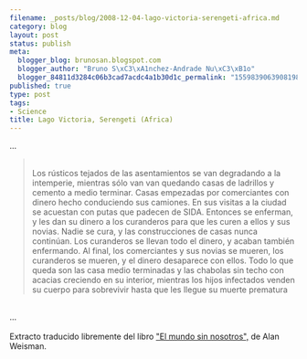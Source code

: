 ```yaml
--- 
filename: _posts/blog/2008-12-04-lago-victoria-serengeti-africa.md
category: blog
layout: post
status: publish
meta: 
  blogger_blog: brunosan.blogspot.com
  blogger_author: "Bruno S\xC3\xA1nchez-Andrade Nu\xC3\xB1o"
  blogger_84811d3284c06b3cad7acdc4a1b30d1c_permalink: "1559839063908198561"
published: true
type: post
tags: 
- Science
title: Lago Victoria, Serengeti (Africa)
---
```

...<br /><blockquote><br />Los rústicos tejados de las asentamientos se van degradando a la intemperie, mientras sólo van van quedando casas de ladrillos y cemento a medio terminar. Casas empezadas por comerciantes con dinero hecho conduciendo sus camiones. En sus visitas a la ciudad se acuestan con putas que padecen de SIDA. Entonces se enferman, y les dan su dinero a los curanderos para que les curen a ellos y sus novias. Nadie se cura, y las construcciones de casas nunca continúan. Los curanderos se llevan todo el dinero, y acaban también enfermando. Al final, los comerciantes y sus novias se mueren, los curanderos se mueren, y el dinero desaparece con ellos. Todo lo que queda son las casa medio terminadas y las chabolas sin techo con acacias creciendo en su interior, mientras los hijos infectados venden su cuerpo para sobrevivir hasta que les llegue su muerte prematura</blockquote><br />...<br /><br />Extracto traducido libremente del libro <a href="http://www.worldwithoutus.com/index2.html">"El mundo sin nosotros",</a> de Alan Weisman.
